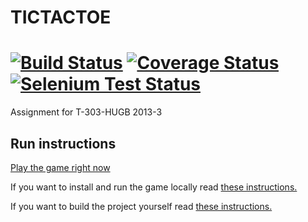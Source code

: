 ﻿TICTACTOE
=========
[![Build Status](https://travis-ci.org/SpaceStallions/TICTACTOE.png)](https://travis-ci.org/SpaceStallions/TICTACTOE) [![Coverage Status](https://coveralls.io/repos/SpaceStallions/TICTACTOE/badge.png)](https://coveralls.io/r/SpaceStallions/TICTACTOE)[![Selenium Test Status](https://saucelabs.com/browser-matrix/spacestallions.svg)](https://saucelabs.com/u/spacestallions)
=========

Assignment for T-303-HUGB 2013-3

## Run instructions

[Play the game right now](http://spacestallions.herokuapp.com/)

If you want to install and run the game locally read [these instructions.](docs/Admin_manual.md)


If you want to build the project yourself read [these instructions.](docs/Dev_manual.md)
